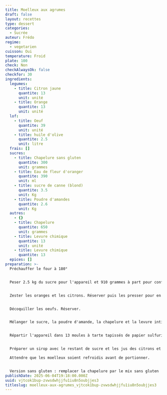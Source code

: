 ```yaml
---
title: Moelleux aux agrumes
draft: false
layout: recettes
type: dessert
categories:
  - Sucrée
auteur: Frédo
regime:
  - vegetarien
cuisson: Oui
temperature: Froid
plate: 100
check: Non
checkAlwaysOk: false
checkfor: 30
ingredients:
  legumes:
    - title: Citron jaune
      quantite: 13
      unit: unité
    - title: Orange
      quantite: 13
      unit: unité
  lof:
    - title: Oeuf
      quantite: 39
      unit: unité
    - title: huile d'olive
      quantite: 2.5
      unit: litre
  frais: []
  sucres:
    - title: Chapelure sans gluten
      quantite: 300
      unit: grammes
    - title: Eau de fleur d'oranger
      quantite: 390
      unit: ml
    - title: sucre de canne (blond)
      quantite: 3.5
      unit: Kg
    - title: Poudre d'amandes
      quantite: 2.6
      unit: Kg
  autres:
    - {}
    - title: Chapelure
      quantite: 650
      unit: grammes
    - title: Levure chimique
      quantite: 13
      unit: unité
    - title: Levure chimique
      quantite: 13
  epices: []
preparation: >-
  Préchauffer le four à 180°


  Peser 2.5 kg du sucre pour l'appareil et 910 grammes à part pour confectionner un sirop.


  Zester les oranges et les citrons. Réserver puis les presser pour en extraire le jus. Réserver.


  Décoquiller les oeufs. Réserver.


  Mélanger le sucre, la poudre d'amande, la chapelure et la levure intimement. Ajouter les zestes, la fleur d'oranger, les oeufs et l'huile d'olive.


  Répartir l'appareil dans 13 moules à tarte tapissés de papier sulfurisé. Enfourner pour 45 minutes de cuisson.


  Préparer un sirop avec le restant de sucre et les jus des citrons et des oranges amenés à l'ébullition. Cuire ce sirop 15 Minutes. Imbiber les moelleux avec ce sirop en sortie de four.\

  Attendre que les moelleux soient refroidis avant de portionner.


  Version sans gluten : remplacer la chapelure par le mix sans gluten
publishDate: 2025-06-04T19:18:00.000Z
uuid: vjtcok1bup-zvwsdwhjjfu1iu8n5oubjjes3
titleslug: moelleux-aux-agrumes_vjtcok1bup-zvwsdwhjjfu1iu8n5oubjjes3
---
```


